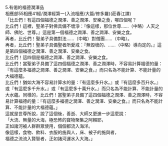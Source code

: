 5.有偈的福德潤澤品  
相應部55相應41經/潤澤經第一(入流相應/大篇/修多羅)(莊春江譯)  
「比丘們！有這四個福德之潤澤、善之潤澤、安樂之食，哪四個呢？  
比丘們！這裡，聖弟子對佛具備不壞淨：『像這樣，那位世尊……（中略）人天之師、佛陀、世尊。』這是第一個福德之潤澤、善之潤澤、安樂之食。  
再者，比丘們！聖弟子具備對法……（中略）對僧團……（中略）。  
再者，比丘們！聖弟子具備聖者所愛戒：『無毀壞的、……（中略）導向定的。』這是第四個福德之潤澤、善之潤澤、安樂之食。  
比丘們！這四個是福德之潤澤、善之潤澤、安樂之食。  
比丘們！當聖弟子具備了這四個福德之潤澤、善之潤澤時，不容易計算福德的量：『有這麼多福德之潤澤、善之潤澤、安樂之食。』而只名為不能計算、不能計量的大福德蘊。  
比丘們！猶如大海不容易計算水的量：『有這麼多升水。』或『有這麼多百升水。』或『有這麼多千升水。』或『有這麼多十萬升水。』而只名為不能計算、不能計量的大水蘊。同樣的，比丘們！當聖弟子具備了這四個福德之潤澤、善之潤澤時，不容易計算福德的量：『有這麼多福德之潤澤、善之潤澤、安樂之食。』而只名為不能計算、不能計量的大福德蘊。」  
這就是世尊所說，說了這個後，善逝、大師又更進一步這麼說：  
「大流、無量的大海，極恐怖的寶物聚集之阿賴耶，  
正如諸河被人群群眾使用，個個都流入海洋。  
像這樣，食物、飲料、衣服的施與人，床、被子的施與者，  
福德之流流入賢智者，正如諸河運水入大海。」  
  
  
